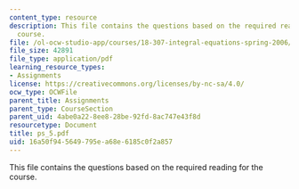 ```yaml
---
content_type: resource
description: This file contains the questions based on the required reading for the
  course.
file: /ol-ocw-studio-app/courses/18-307-integral-equations-spring-2006/16a50f945649795ea68e6185c0f2a857_ps_5.pdf
file_size: 42891
file_type: application/pdf
learning_resource_types:
- Assignments
license: https://creativecommons.org/licenses/by-nc-sa/4.0/
ocw_type: OCWFile
parent_title: Assignments
parent_type: CourseSection
parent_uid: 4abe0a22-8ee8-28be-92fd-8ac747e43f8d
resourcetype: Document
title: ps_5.pdf
uid: 16a50f94-5649-795e-a68e-6185c0f2a857
---
```

This file contains the questions based on the required reading for the course.